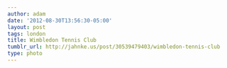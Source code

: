 ```yaml
---
author: adam
date: '2012-08-30T13:56:30-05:00'
layout: post
tags: london
title: Wimbledon Tennis Club
tumblr_url: http://jahnke.us/post/30539479403/wimbledon-tennis-club
type: photo
---
```

